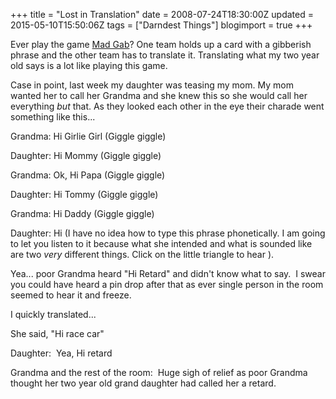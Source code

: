 +++
title = "Lost in Translation"
date = 2008-07-24T18:30:00Z
updated = 2015-05-10T15:50:06Z
tags = ["Darndest Things"]
blogimport = true 
+++

Ever play the game [Mad Gab](http://en.wikipedia.org/wiki/Mad_Gab)?  One team holds up a card with a gibberish phrase and the other team has to translate it.  Translating what my two year old says is a lot like playing this game.  

Case in point, last week my daughter was teasing my mom.  My mom wanted her to call her Grandma and she knew this so she would call her everything _but_ that.  As they looked each other in the eye their charade went something like this...  

Grandma:  Hi Girlie Girl  (Giggle giggle)  

Daughter:  Hi Mommy  (Giggle giggle)  

Grandma:  Ok, Hi Papa  (Giggle giggle)  

Daughter:  Hi Tommy  (Giggle giggle)  

Grandma:  Hi Daddy  (Giggle giggle)  

Daughter:  Hi (I have no idea how to type this phrase phonetically.  I am going to let you listen to it because what she intended and what is sounded like are two _very_ different things. Click on the little triangle to hear [](https://latc.s3.amazonaws.com/wp-content/uploads/2008/07/hi-racecar.mp3)).    

Yea... poor Grandma heard "Hi Retard" and didn't know what to say.  I swear you could have heard a pin drop after that as ever single person in the room seemed to hear it and freeze.  

I quickly translated...  

She said, "Hi race car"  

Daughter:  Yea, Hi retard  

Grandma and the rest of the room:  Huge sigh of relief as poor Grandma thought her two year old grand daughter had called her a retard.
